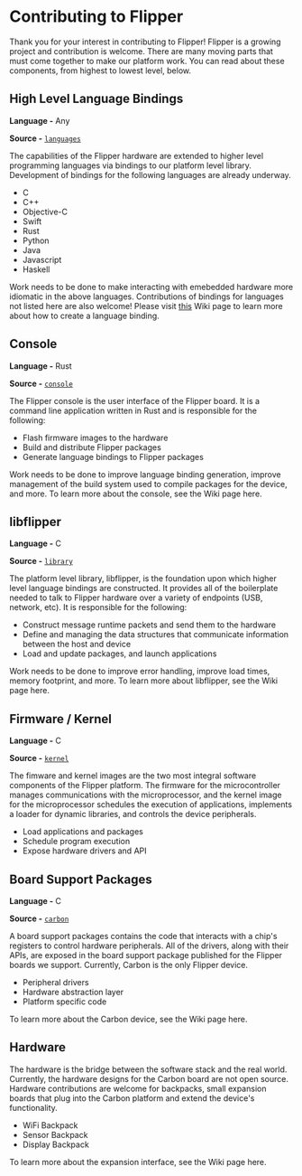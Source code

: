 # Contributing to Flipper

Thank you for your interest in contributing to Flipper! Flipper is a growing
project and contribution is welcome. There are many moving parts that must come
together to make our platform work. You can read about these components, from
highest to lowest level, below.

## High Level Language Bindings

**Language -** Any

**Source -** [`languages`](../../tree/master/languages)

The capabilities of the Flipper hardware are extended to higher level
programming languages via bindings to our platform level library. Development
of bindings for the following languages are already underway.

- C
- C++
- Objective-C
- Swift
- Rust
- Python
- Java
- Javascript
- Haskell

Work needs to be done to make interacting with emebedded hardware more
idiomatic in the above languages. Contributions of bindings for languages not
listed here are also welcome! Please visit
[this](https://github.com/georgemorgan/flipper/wiki/Creating-a-Language-Binding)
Wiki page to learn more about how to create a language binding.

## Console

**Language -** Rust

**Source -** [`console`](../../tree/master/console)

The Flipper console is the user interface of the Flipper board. It is a command
line application written in Rust and is responsible for the following:

- Flash firmware images to the hardware
- Build and distribute Flipper packages
- Generate language bindings to Flipper packages

Work needs to be done to improve language binding generation, improve management
of the build system used to compile packages for the device, and more. To learn
more about the console, see the Wiki page here.

## libflipper

**Language -** C

**Source -** [`library`](../../tree/master/library)

The platform level library, libflipper, is the foundation upon which higher
level language bindings are constructed. It provides all of the boilerplate
needed to talk to Flipper hardware over a variety of endpoints (USB, network,
etc). It is responsible for the following:

- Construct message runtime packets and send them to the hardware
- Define and managing the data structures that communicate information between the host and device
- Load and update packages, and launch applications

Work needs to be done to improve error handling, improve load times, memory
footprint, and more. To learn more about libflipper, see the Wiki page here.

## Firmware / Kernel

**Language -** C

**Source -** [`kernel`](../../tree/master/kernel)

The fimware and kernel images are the two most integral software components of
the Flipper platform. The firmware for the microcontroller manages
communications with the microprocessor, and the kernel image for the
microprocessor schedules the execution of applications, implements a loader for
dynamic libraries, and controls the device peripherals.

- Load applications and packages
- Schedule program execution
- Expose hardware drivers and API

## Board Support Packages

**Language -** C

**Source -** [`carbon`](../../tree/master/carbon)

A board support packages contains the code that interacts with a chip's
registers to control hardware peripherals. All of the drivers, along with their
APIs, are exposed in the board support package published for the Flipper boards
we support. Currently, Carbon is the only Flipper device.

- Peripheral drivers
- Hardware abstraction layer
- Platform specific code

To learn more about the Carbon device, see the Wiki page here.

## Hardware

The hardware is the bridge between the software stack and the real world.
Currently, the hardware designs for the Carbon board are not open source.
Hardware contributions are welcome for backpacks, small expansion boards that
plug into the Carbon platform and extend the device's functionality.

- WiFi Backpack
- Sensor Backpack
- Display Backpack

To learn more about the expansion interface, see the Wiki page here.
